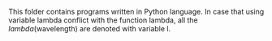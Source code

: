 This folder contains programs written in Python language.
In case that using variable lambda conflict with the function lambda, all the $lambda$(wavelength) are denoted with variable l.
